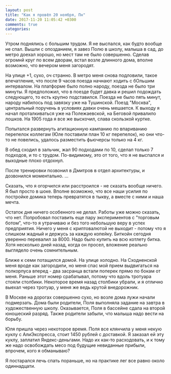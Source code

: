 ```yaml
---
layout: post
title: "Как я провёл 20 ноября, Пн"
date: 2017-11-20 11:05:42 +0300
comments: true
categories: 
---
```

Утром поднялись с большим трудом. Я не выспался, как будто вообще не спал. Вышли с опозданием, я завез Полю в школу, малыша в сад, до метро доехал хорошо, но мест там не было совершенно. Сделав огромнй круг по всем дворам, встал возле длинного дома, вполне возможно, что вечером меня загородят.

На улице +1, сухо, оч странно. В метро меня снова подловили, такое впечатление, что после 9 часов поезда начнают ходить с бОльшим интервалом. На платформе было полно народу, поезда не было три минуты. Я предположил, что в поезде будет давка и решил подождать следующего, то есть крупно подставился. Поезда не было пять минут, народу набилось под завязку уже на Тушинской. Поезд "Москва", центральный поручень в условиях давки очень мешается.  К выходу я начал проталкиваться уже на Полежаевской, на Беговой привалило лошков. На 1905 года я все же выскочил, слава скользкой куртке.

Попытался развернуть агитационную кампанию по впариванию перепелок коллегам (Юле поставили план 10 кг перепелок), но они что-то не повелись, удалось разместить фьючерсы только на 4 кг.

В обед сходил в зальчик, жал 90 подходами по 10, сделал только 7 подходов, и то с трудом. По-видимому, это от того, что я не выспался и выходные плохо отдохнул.

После тренировки позвонил в Дмитров в отдел архитектуры, и дозвонился моментально. ...

Сказать, что я огорчился или расстроился - не сказать вообще ничего. Я был просто в шоке. Вполне возможно, что все наши усилия по постройке домика теперь превратятся в тыкву, а вместе с ними и наша мечта.

Остаток дня ничего особенного не делал. Работы уже можно сказать, что нет. Попробовал поставить еще пару экспериментов с "торговым ботом", что-то я утрачиваю и без того небольшую веру в успех предприятия. Ничего у меня с криптовалютой не выходит - потому что я слишком жадный и держусь за каждую копейку. Биткойн сегодня уверенно перевалил за 8000. Надо было купить на всю котлету битка. Хотя несколько дней назад, когда он просел, вложение реально выглядело очень сомнительным.

Ближе к семи потащился домой. На улице холодно. На Сходненской меня вроде как загородили, но меня спас мой прием выдвигаться на полкорпуса вперед - два засранца встали поперек прямо по бокам от меня. Раньше этот номер срабатывал, потому что вдоль тротуара стояли столбики. Некоторое время назад столбики убрали, и я отлично выехал через тротуар, у меня же ведь крутой внедорожник.

В Москве на дорогах совершенно сухо, но возле дома лужи начали подмерзать. Дома были родители, Поля выполняла задание на завтра в художественную школу. Оказывается, Поля в бассейне сдала на второй юношеский разряд. Также родители забыли, что малыша надо вести на борьбу.

Юля пришла через некоторое время. Поля все клянчила у меня некую куклу с АлиЭкспресса, стоит 1450 рублей с доставкой. Я заказал ей эту куклу, заплатил Яндекс-деньгами. Надо их как-то расходовать, и к тому же надо освобождать месо под будущие невиданные прибыли, впрочем, кого я обманываю?

Я постарался лечь спать пораньше, но на практике лег все равно около одиннадцати.